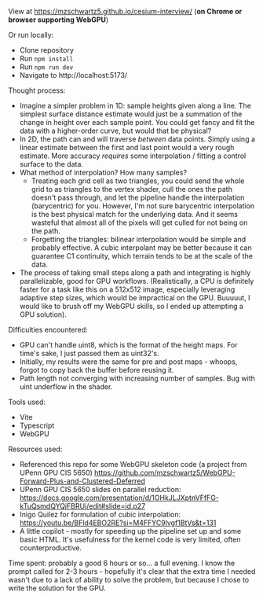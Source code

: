 View at https://mzschwartz5.github.io/cesium-interview/ (**on Chrome or browser supporting WebGPU**)

Or run locally:
- Clone repository
- Run `npm install`
- Run `npm run dev`
- Navigate to http://localhost:5173/

Thought process:
- Imagine a simpler problem in 1D: sample heights given along a line. The simplest surface distance estimate would just be a summation of the change in height over each sample point. You could get fancy and fit the data with a higher-order curve, but would that be physical?
- In 2D, the path can and will traverse *between* data points. Simply using a linear estimate between the first and last point would a very rough estimate. More accuracy *requires* some interpolation / fitting a control surface to the data.
- What method of interpolation? How many samples?
  - Treating each grid cell as two triangles, you could send the whole grid to as triangles to the vertex shader, cull the ones the path doesn't pass through, and let the pipeline handle the interpolation (barycentric) for you. However, I'm not sure barycentric interpolation is the best physical match for the underlying data. And it seems wasteful that almost all of the pixels will get culled for not being on the path.
  - Forgetting the triangles: bilinear interpolation would be simple and probably effective. A cubic interpolant may be better because it can guarantee C1 continuity, which terrain tends to be at the scale of the data.
- The process of taking small steps along a path and integrating is highly parallelizable, good for GPU workflows. (Realistically, a CPU is definitely faster for a task like this on a 512x512 image, especially leveraging adaptive step sizes, which would be impractical on the GPU. Buuuuut, I would like to brush off my WebGPU skills, so I ended up attempting a GPU solution).

Difficulties encountered:
- GPU can't handle uint8, which is the format of the height maps. For time's sake, I just passed them as uint32's.
- Initially, my results were the same for pre and post maps - whoops, forgot to copy back the buffer before reusing it.
- Path length not converging with increasing number of samples. Bug with uint underflow in the shader.

Tools used:
- Vite
- Typescript
- WebGPU

Resources used:
- Referenced this repo for some WebGPU skeleton code (a project from UPenn GPU CIS 5650) https://github.com/mzschwartz5/WebGPU-Forward-Plus-and-Clustered-Deferred
- UPenn GPU CIS 5650 slides on parallel reduction: https://docs.google.com/presentation/d/1OHkJLJXptnVFfFG-kTuQsmdQYQjFBRUj/edit#slide=id.p27
- Inigo Quilez for formulation of cubic interpolation: https://youtu.be/BFld4EBO2RE?si=M4FFYC9lvgf1BtVs&t=131
- A little copilot - mostly for speeding up the pipeline set up and some basic HTML. It's usefulness for the kernel code is very limited, often counterproductive.

Time spent: probably a good 6 hours or so... a full evening. I know the prompt called for 2-3 hours - hopefully it's clear that the extra time I needed wasn't due to a lack of ability to solve the problem, but because I chose to write the solution for the GPU.